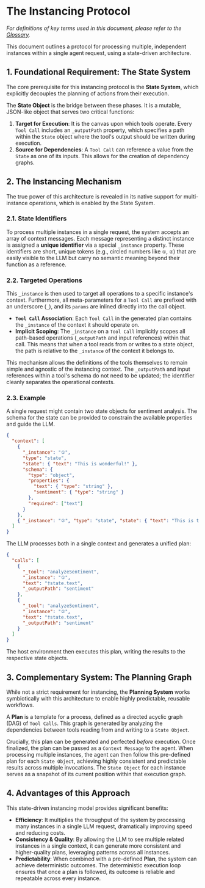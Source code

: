 # The Instancing Protocol

_For definitions of key terms used in this document, please refer to the [Glossary](./00_glossary.md)._

This document outlines a protocol for processing multiple, independent instances within a single agent request, using a state-driven architecture.

## 1. Foundational Requirement: The State System

The core prerequisite for this instancing protocol is the **State System**, which explicitly decouples the planning of actions from their execution.

The **State Object** is the bridge between these phases. It is a mutable, JSON-like object that serves two critical functions:

1.  **Target for Execution**: It is the canvas upon which tools operate. Every `Tool Call` includes an `_outputPath` property, which specifies a path within the `State` object where the tool's output should be written during execution.
2.  **Source for Dependencies**: A `Tool Call` can reference a value from the `State` as one of its inputs. This allows for the creation of dependency graphs.

## 2. The Instancing Mechanism

The true power of this architecture is revealed in its native support for multi-instance operations, which is enabled by the State System.

### 2.1. State Identifiers

To process multiple instances in a single request, the system accepts an array of context messages. Each message representing a distinct instance is assigned a **unique identifier** via a special `_instance` property. These identifiers are short, unique tokens (e.g., circled numbers like `①`, `②`) that are easily visible to the LLM but carry no semantic meaning beyond their function as a reference.

### 2.2. Targeted Operations

This `_instance` is then used to target all operations to a specific instance's context. Furthermore, all meta-parameters for a `Tool Call` are prefixed with an underscore (`_`), and its `params` are inlined directly into the call object.

- **`Tool Call` Association**: Each `Tool Call` in the generated plan contains the `_instance` of the context it should operate on.
- **Implicit Scoping**: The `_instance` on a `Tool Call` implicitly scopes all path-based operations (`_outputPath` and input references) within that call. This means that when a tool reads from or writes to a state object, the path is relative to the `_instance` of the context it belongs to.

This mechanism allows the definitions of the tools themselves to remain simple and agnostic of the instancing context. The `_outputPath` and input references within a tool's schema do not need to be updated; the identifier cleanly separates the operational contexts.

### 2.3. Example

A single request might contain two state objects for sentiment analysis. The schema for the state can be provided to constrain the available properties and guide the LLM.

```json
{
  "context": [
    {
      "_instance": "①",
      "type": "state",
      "state": { "text": "This is wonderful!" },
      "schema": {
        "type": "object",
        "properties": {
          "text": { "type": "string" },
          "sentiment": { "type": "string" }
        },
        "required": ["text"]
      }
    },
    { "_instance": "②", "type": "state", "state": { "text": "This is terrible." } }
  ]
}
```

The LLM processes both in a single context and generates a unified plan:

```json
{
  "calls": [
    {
      "_tool": "analyzeSentiment",
      "_instance": "①",
      "text": "†state.text",
      "_outputPath": "sentiment"
    },
    {
      "_tool": "analyzeSentiment",
      "_instance": "②",
      "text": "†state.text",
      "_outputPath": "sentiment"
    }
  ]
}
```

The host environment then executes this plan, writing the results to the respective state objects.

## 3. Complementary System: The Planning Graph

While not a strict requirement for instancing, the **Planning System** works symbiotically with this architecture to enable highly predictable, reusable workflows.

A **Plan** is a template for a process, defined as a directed acyclic graph (DAG) of `Tool Calls`. This graph is generated by analyzing the dependencies between tools reading from and writing to a `State Object`.

Crucially, this plan can be generated and perfected _before_ execution. Once finalized, the plan can be passed as a `Context Message` to the agent. When processing multiple instances, the agent can then follow this pre-defined plan for each `State Object`, achieving highly consistent and predictable results across multiple invocations. The `State Object` for each instance serves as a snapshot of its current position within that execution graph.

## 4. Advantages of this Approach

This state-driven instancing model provides significant benefits:

- **Efficiency**: It multiplies the throughput of the system by processing many instances in a single LLM request, dramatically improving speed and reducing costs.
- **Consistency & Quality**: By allowing the LLM to see multiple related instances in a single context, it can generate more consistent and higher-quality plans, leveraging patterns across all instances.
- **Predictability**: When combined with a pre-defined **Plan**, the system can achieve deterministic outcomes. The deterministic execution loop ensures that once a plan is followed, its outcome is reliable and repeatable across every instance.
